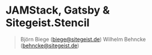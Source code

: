 # JAMStack, Gatsby & Sitegeist.Stencil

> Björn Biege (biege@sitegeist.de)
> Wilhelm Behncke (behncke@sitegeist.de)
